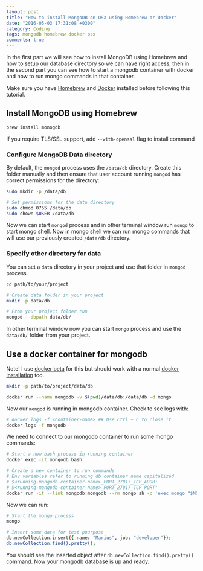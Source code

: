 ```yaml
---
layout: post
title: "How to install MongoDB on OSX using Homebrew or Docker"
date: "2016-05-03 17:31:08 +0300"
category: Coding
tags: mongodb homebrew docker osx
comments: true
---
```


In the first part we will see how to install MongoDB using Homebrew and how to setup our database directory so we can have right access, then in the second part you can see how to start a mongodb container with docker and how to run mongo commands in that container.

Make sure you have [Homebrew](http://brew.sh/) and [Docker](https://www.docker.com/) installed before following this tutorial.


## Install MongoDB using Homebrew

```bash
brew install monogdb
```
If you require TLS/SSL support, add `--with-openssl` flag to install command

### Configure MongoDB Data directory

By default, the `mongod` process uses the `/data/db` directory. Create this folder manually and then ensure that user account running `mongod` has correct permissions for the directory:

```bash
sudo mkdir -p /data/db

# Set permissions for the data directory
sudo chmod 0755 /data/db
sudo chown $USER /data/db
```
Now we can start `mongod` process and in other terminal window run `mongo` to start mongo shell. Now in mongo shell we can run mongo commands that will use our previously created `/data/db` directory.

### Specify other directory for data

You can set a `data` directory in your project and use that folder in `mongod` process.

```bash
cd path/to/your/project

# Create data folder in your project
mkdir -p data/db

# From your project folder run
mongod --dbpath data/db/
```

In other terminal window now you can start `mongo` process and use the `data/db/` folder from your project.

## Use a docker container for mongodb

Note! I use [docker beta](https://beta.docker.com/docs/) for this but should work with a normal [docker installation](https://docs.docker.com/engine/installation/mac/) too.

```bash
mkdir -p path/to/project/data/db

docker run --name mongodb -v $(pwd)/data/db:/data/db -d mongo
```

Now our `mongod` is running in mongodb container. Check to see logs with:

```bash
# docker logs -f <container-name> ## Use Ctrl + C to close it
docker logs -f mongodb
```

We need to connect to our mongodb container to run some mongo commands:

```bash
# Start a new bash process in running container
docker exec -it mongodb bash

# Create a new container to run commands
# Env variables refer to running db container name capitalized
# $<running-mongodb-container-name>_PORT_27017_TCP_ADDR:
# $<running-mongodb-container-name>_PORT_27017_TCP_PORT"
docker run -it --link mongodb:mongodb --rm mongo sh -c 'exec mongo "$MONGODB_PORT_27017_TCP_ADDR:$MONGODB_PORT_27017_TCP_PORT"'
```

Now we can run:

```bash
# Start the mongo process
mongo

# Insert some data for test pourpose
db.newCollection.insert({ name: "Marius", job: "developer"});
db.newCollection.find().pretty();
```

You should see the inserted object after `db.newCollection.find().pretty()` command. Now your mongodb database is up and ready.
